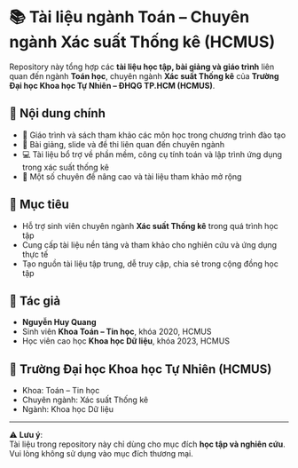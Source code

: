 # 📚 Tài liệu ngành Toán – Chuyên ngành Xác suất Thống kê (HCMUS)

Repository này tổng hợp các **tài liệu học tập, bài giảng và giáo trình** liên quan đến ngành **Toán học**, chuyên ngành **Xác suất Thống kê** của **Trường Đại học Khoa học Tự Nhiên – ĐHQG TP.HCM (HCMUS)**.

## 📖 Nội dung chính
- 📘 Giáo trình và sách tham khảo các môn học trong chương trình đào tạo  
- 📝 Bài giảng, slide và đề thi liên quan đến chuyên ngành  
- 💻 Tài liệu bổ trợ về phần mềm, công cụ tính toán và lập trình ứng dụng trong xác suất thống kê  
- 🔬 Một số chuyên đề nâng cao và tài liệu tham khảo mở rộng  

## 🎯 Mục tiêu
- Hỗ trợ sinh viên chuyên ngành **Xác suất Thống kê** trong quá trình học tập  
- Cung cấp tài liệu nền tảng và tham khảo cho nghiên cứu và ứng dụng thực tế  
- Tạo nguồn tài liệu tập trung, dễ truy cập, chia sẻ trong cộng đồng học tập  

## 👤 Tác giả
- **Nguyễn Huy Quang**  
- Sinh viên **Khoa Toán – Tin học**, khóa 2020, HCMUS
- Học viên cao học **Khoa học Dữ liệu**, khóa 2023, HCMUS  

## 🏫 Trường Đại học Khoa học Tự Nhiên (HCMUS)
- Khoa: Toán – Tin học  
- Chuyên ngành: Xác suất Thống kê
- Ngành: Khoa học Dữ liệu  

---

⚠️ **Lưu ý**:  
Tài liệu trong repository này chỉ dùng cho mục đích **học tập và nghiên cứu**. Vui lòng không sử dụng vào mục đích thương mại.
